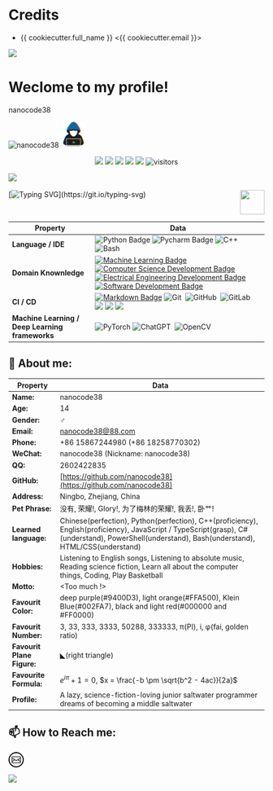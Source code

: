 # Credits

* {{ cookiecutter.full_name }} <{{ cookiecutter.email }}>

![](assets/Bottom_up.svg)
# Weclome to my profile!
<p>nanocode38</p>
<p align="left">
<a target="blank"><img align="center" src="./src/Avatar.jpg" alt="nanocode38" height="90" width="90" /></a>
<img src = "https://github.com/0xAbdulKhalid/0xAbdulKhalid/raw/main/assets/mdImages/about_me.gif" width = 50px>
<p>
</p>


<!--   my-icons -->
<p align="center">
    <a href="https://github.com/nanocode38/nanocode38"><img src="https://img.shields.io/badge/status-updating-brightgreen.svg"></a>
    <a href="https://github.com/python/cpython"><img src="https://img.shields.io/badge/Python-3.12-FF1493.svg"></a>
    <a href="https://github.com/nanocode38/nanocode38/graphs/contributors"><img src="https://img.shields.io/github/contributors/nanocode38/nanocode38?color=red"></a>
    <a href="https://github.com/nanocode38/nanocode38/stargazers"><img src="https://img.shields.io/github/stars/nanocode38/nanocode38.svg?logo=github"></a>
    <a href="https://github.com/nanocode38/nanocode38/network/members"><img src="https://img.shields.io/github/forks/nanocode38/nanocode38.svg?color=blue&logo=github"></a>
    <img src="https://visitor-badge.laobi.icu/badge?page_id=nanocode38.nanocode38" alt="visitors"/>   
</p>

<!--   my-header-img -->
![](./src/header_.png)

<a href="https://www.python.org/"><img src="https://upload.wikimedia.org/wikipedia/commons/c/c3/Python-logo-notext.svg" align="right" height="48" width="48" ></a>

<!--   my-ticker -->    
[![Typing SVG](https://readme-typing-svg.herokuapp.com?color=%2336BCF7&center=true&vCenter=true&width=600&lines=Hi+there+👋,+I+am+nanocode38;+I+am+a+13-year-old+boy.;+Welcome+to+My+Profile!;+Over+5+years+of+programming+experience;Always+learning+new+things+;Python+learning+enthusiast;)](https://git.io/typing-svg)


<!--   skyline  3D  -->
<a href="https://skyline.github.com/BEPb/2022"><img src="./assets/Web.gif" alt="" width="auto" height="auto" /></a>
                                                                                                                                                                                                                                                                                                                                                                                                                                                                                                                                                                                                                                                                                                                                                                                                                                                                                                                                                                                                                                                                                                                                                                                                                                                                                                                                                                                                                                                                                                                                                                                                                                                                                                                                                                                                    
<!--   my-skils -->

| Property                                        | Data                                                                                                                                                                                                                                                                                                                                                                                                                                                                                                                                                                                                                                                                                                                                                                                                                                                                                                                                                                                                                                                                                                                                                                                                                                                                                                                                                                                                                                                                                                                                                                                                                                                                                                                                                                                                                                                                                                                                                                  |
|-------------------------------------------------|-----------------------------------------------------------------------------------------------------------------------------------------------------------------------------------------------------------------------------------------------------------------------------------------------------------------------------------------------------------------------------------------------------------------------------------------------------------------------------------------------------------------------------------------------------------------------------------------------------------------------------------------------------------------------------------------------------------------------------------------------------------------------------------------------------------------------------------------------------------------------------------------------------------------------------------------------------------------------------------------------------------------------------------------------------------------------------------------------------------------------------------------------------------------------------------------------------------------------------------------------------------------------------------------------------------------------------------------------------------------------------------------------------------------------------------------------------------------------------------------------------------------------------------------------------------------------------------------------------------------------------------------------------------------------------------------------------------------------------------------------------------------------------------------------------------------------------------------------------------------------------------------------------------------------------------------------------------------------|
| **Language / IDE**                              | ![Python Badge](https://img.shields.io/badge/-Python-3776AB?style=flat&logo=Python&logoColor=white) ![Pycharm Badge](https://img.shields.io/badge/-Pycharm-3776AB?style=flat&logo=Pycharm&logoColor=white) ![C++](https://img.shields.io/badge/-C++-66CC66?style=flat&logo=C%2B%2B&logoColor=00599C)&nbsp; ![Bash](https://img.shields.io/badge/-Bash-444444?style=flat&logo=GnuBash)&nbsp;                                                                                                                                                                                                                                                                                                                                                                                                                                                                                                                                                                                                                                                                                                                                                                                                                                                                                                                                                                                                                                                                                                                                                                                                                                                                                                    |
| **Domain Knownledge**                           | [![Machine Learning Badge](https://img.shields.io/badge/-Machine%20Learning-01D277?style=flat&logoColor=white)](https://github.com/BEPb/BEPb) [![Computer Science Development Badge](https://img.shields.io/badge/-Computer%20Science-FAB040?style=flat&logoColor=white)](https://github.com/search?q=user%3ABEPb&type=Repositories) [![Electrical Engineering Development Badge](https://img.shields.io/badge/-Electrical%20Engineering-4C8CBF?style=flat&logoColor=white)](https://github.com/search?q=user%3ABEPb&type=Repositories) [![Software Development Badge](https://img.shields.io/badge/-Software%20Development-FF6600?style=flat&logoColor=white)](https://github.com/search?q=user%3ABEPb&type=Repositories)                                                                                                                                                                                                                                                                                                                                                                                                                                                                                                                                                                                                                                                                                                                                                                                                                                                                                                                                                                                                                                                                                                                                                                                                                                            |
| **CI / CD**                                     | [![Markdown Badge](https://img.shields.io/badge/-Markdown-2088FF?style=flat&logo=Markdown&logoColor=white)](https://github.com/BEPb/BEPb) ![Git](https://img.shields.io/badge/-Git-004400?style=flat&logo=git)&nbsp; ![GitHub](https://img.shields.io/badge/-GitHub-444444?style=flat&logo=github)&nbsp; ![GitLab](https://img.shields.io/badge/-GitLab-444444?style=flat&logo=GitLab)&nbsp;  [![](https://img.shields.io/badge/-Docker-2496ED?style=flat-square&logo=docker&logoColor=white)](https://www.docker.com) [![](https://img.shields.io/badge/-PyCharm-000000?style=flat-square&logo=pycharm&logoColor=white)](https://www.jetbrains.com/pycharm/) [![](https://img.shields.io/badge/-VS_Code-007ACC?style=flat-square&logo=visual-studio-code&logoColor=white)](https://code.visualstudio.com)|                                                                                                                                                                                                                                                                                                                                                                                                                                                                                                                                                                                                                                                                                                                                                                                                                                                                                                                                                                                                                                                                                                                                                                                                                                                                                                                                                                                                                                                                                                                                                                                                                                                                                                                                                                                              |
| **Machine Learning / Deep Learning frameworks** | ![PyTorch](http://img.shields.io/badge/-PyTorch-eee?style=flat-square&logo=pytorch&logoColor=EE4C2C) ![ChatGPT](https://img.shields.io/badge/-ChatGPT-444444?style=flat&logo=ChatGPT)&nbsp; ![OpenCV](https://img.shields.io/badge/-OpenCV-444444?style=flat&logo=OpenCV)&nbsp; |


## 📎 About me:

| Property    | Data                                                                                                                                                                                            |
|-------------|-------------------------------------------------------------------------------------------------------------------------------------------------------------------------------------------------|
| **Name:**     | nanocode38                                                                                                                                                                                      |
| **Age:**        | 14                                                                                                                                                                                              |
| **Gender:**     | ♂                                                                                                                                                                                               |   
| **Email:**      | nanocode38@88.com                                                                                                                                                                               |
| **Phone:**      | +86 15867244980 (+86 18258770302)                                                                                                                                                               |
| **WeChat:**     | nanocode38   (Nickname: nanocode38)                                                                                                                                                             |
| **QQ:**         | 2602422835                                                                                                                                                                                      |
| **GitHub:**     | [https://github.com/nanocode38](https://github.com/nanocode38)                                                                                                                                  |
| **Address:**    | Ningbo, Zhejiang, China                                                                                                                                                                         |
| **Pet Phrase:** | 没有, 荣耀!, Glory!, 为了梅林的荣耀!, 我丢!, 卧艹!                                                                                                                                                             |
| **Learned language:** | Chinese(perfection), Python(perfection), C++(proficiency), English(proficiency), JavaScript / TypeScript(grasp), C#(understand), PowerShell(understand), Bash(understand), HTML/CSS(understand) |
| **Hobbies:**    | Listening to English songs, Listening to absolute music, Reading science fiction, Learn all about the computer things, Coding, Play Basketball                                                  |
| **Motto:**      | <Too much !>                                                                                                                                                                                    |
| **Favourit Color:** | deep purple(#9400D3), light orange(#FFA500), Klein Blue(#002FA7), black and light red(#000000 and #FF0000)                                                                                      |
| **Favourit Number:**| 3, 33, 333, 3333, 50288, 333333, π(PI), i, φ(fai, golden ratio)                                                                                                                                 |
| **Favourit Plane Figure:** | ◣(right triangle)                                                                                                                                                                               |
| **Favourite Formula:**| $e^{i\pi} + 1 = 0$,  $x = \frac{-b \pm \sqrt{b^2 - 4ac}}{2a}$                                                                                                                                   |
| **Profile:** | A lazy, science-fiction-loving junior saltwater programmer dreams of becoming a middle saltwater                                                                                                |


## 📫 How to Reach me:
<p align="left">
<a href="https://nanocode38@88.com" target="blank"><img align="center" src="https://raw.githubusercontent.com/nanocode38/nanocode38/master/assets/gmail.svg" alt="nanocode38" height="30" width="30" /></a>




![](assets/Bottom_down.svg)
